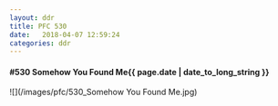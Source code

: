 ```yaml
---
layout: ddr
title: PFC 530
date:   2018-04-07 12:59:24
categories: ddr
---
```


#### **#530** Somehow You Found Me<span class="pull-right">{{ page.date | date_to_long_string }}</span>
![](/images/pfc/530_Somehow You Found Me.jpg)
